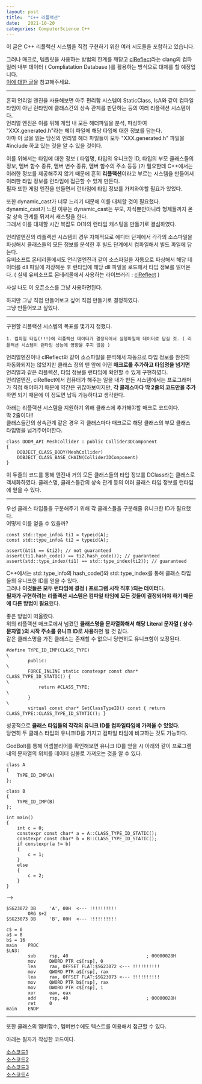 ```yaml
---
layout: post
title:  "C++ 리플랙션"
date:   2021-10-20
categories: ComputerScience C++
---
```


이 글은 C++ 리플랙션 시스템을 직접 구현하기 위한 여러 시도들을 포함하고 있습니다.          

그러나 매크로, 템플릿을 사용하는 방법의 한계를 깨닫고 [clReflect](https://github.com/Celtoys/clReflect)라는 clang의 컴파일러 내부 데이터 ( Compliatation Database )를 활용하는 방식으로 대체를 할 예정입니다.         
[이에 대한 글](https://sungjjinkang.github.io/computerscience/2021/11/12/reflection.html)을 참고해주세요.          


----------

흔히 언리얼 엔진을 사용해보면 아주 편리함 시스템이 StaticClass, IsA와 같이 컴파일 타임이 아닌 런타임에 클래스간의 상속 관계를 판단하는 등의 여러 리플렉션 시스템이다.         
언리얼 엔진은 이를 위해 게임 내 모든 헤더파일을 분석, 파싱하여 "XXX.generated.h"라는 헤더 파일에 해당 타입에 대한 정보를 담는다.          
아마 이 글을 읽는 당신의 언리얼 헤더 파일들이 모두 "XXX.generated.h" 파일을 #include 하고 있는 것을 알 수 있을 것이다.        

이를 위해서는 타입에 대한 정보 ( 타입명, 타입의 유니크한 ID, 타입의 부모 클래스들의 정보, 멤버 함수 종류, 멤버 변수 종류, 멤버 함수의 주소 등등 )가 필요한데 C++에서는 이러한 정보를 제공해주지 않기 때문에 흔히 **리플랙션**이라고 부르는 시스템을 만들어서 이러한 타입 정보를 런타임에 접근할 수 있게 만든다.        
필자 또한 게임 엔진을 만들면서 런타임에 타입 정보를 가져와야할 필요가 있었다.      

또한 dynamic_cast가 너무 느리기 때문에 이를 대체할 것이 필요했다. dynamic_cast가 느린 이유는 dynamic_cast는 부모, 자식뿐만아니라 형제들까지 온갖 상속 관계를 뒤져서 캐스팅을 한다.       
그래서 이를 대체할 시간 복잡도 O(1)의 런타임 캐스팅을 만들기로 결심하였다.            


언리얼엔진의 리플랙션 시스템의 경우 자체적으로 에디터 단계에서 각각의 소스파일을 파싱해서 클래스들의 모든 정보를 분석한 후 빌드 단계에서 컴파일해서 빌드 파일에 담는다.         
유비소프트 몬테리올에서도 언리얼엔진과 같이 소스파일을 자동으로 파싱해서 해당 데이터를 dll 파일에 저장해둔 후 런타임에 해당 dll 파일을 로드해서 타입 정보를 읽어온다. ( 실제 유비소프트 몬테리올에서 사용하는 라이브러리 : [clReflect](https://github.com/Celtoys/clReflect) )                     

사실 나도 이 오픈소스를 그냥 사용하면된다.           

하지만 그냥 직접 만들어보고 싶어 직접 만들기로 결정하였다.      
그냥 만들어보고 싶었다.       

------------------

구현할 리플랙션 시스템의 목표를 몇가지 정했다.          
```
1. 컴파일 타임(!!!)에 리플랙션 데이터가 결정되어서 실행파일에 데이터로 담길 것. ( 리플랙션 시스템이 런타임 성능에 영향을 주지 않음 )

```


언리얼엔진이나 clReflect와 같이 소스파일을 분석해서 자동으로 타입 정보를 완전히 자동화되지는 않았지만 클래스 정의 맨 앞에 어떤 **매크로를 추가하고 타입명을 넘기면** 언리얼과 같은 리플렉션, 타입 정보를 런타임에 확인할 수 있게 구현하였다.          
언리얼엔진, clReflect에서 컴퓨터가 해주는 일을 내가 만든 시스템에서는 프로그래머가 직접 해야하기 때문에 약간은 귀찮아보이지만, **각 클래스마다 딱 2줄의 코드만을 추가**하면 되기 때문에 이 정도면 납득 가능하다고 생각한다.          

아래는 리플랙션 시스템을 지원하기 위해 클래스에 추가해야할 매크로 코드이다.     
딱 2줄이다!!           
클래스들간의 상속관계 같은 경우 각 클래스마다 매크로로 해당 클래스의 부모 클래스 타입명을 넘겨주어야한다.      

```
class DOOM_API MeshCollider : public Collider3DComponent
{
	DOBJECT_CLASS_BODY(MeshCollider)
	DOBJECT_CLASS_BASE_CHAIN(Collider3DComponent)
}
```

이 두줄의 코드를 통해 엔진내 거의 모든 클래스들의 타입 정보를 DClass라는 클래스로 객체화하였다. 클래스명, 클래스들간의 상속 관계 등의 여러 클래스 타입 정보를 런타임에 얻을 수 있다.         

--------------------

우선 클래스 타입들을 구분해주기 위해 각 클래스들을 구분해줄 유니크한 ID가 필요했다.       
어떻게 이를 얻을 수 있을까?    
```
const std::type_info& ti1 = typeid(A);
const std::type_info& ti2 = typeid(A);
 
assert(&ti1 == &ti2); // not guaranteed
assert(ti1.hash_code() == ti2.hash_code()); // guaranteed
assert(std::type_index(ti1) == std::type_index(ti2)); // guaranteed
```
C++에서는 std::type_info의 hash_code()와 std::type_index를 통해 클래스 타입들의 유니크한 ID를 얻을 수 있다.       
그러나 **이것들은 모두 런타임에 결정 ( 프로그램 시작 직후 )되는 데이터**다.        
**필자가 구현하려는 리플랙션 시스템은 컴파일 타임에 모든 것들이 결정되어야 하기 때문에 다른 방법이 필요**했다.          

좋은 방법이 떠올랐다.       
위의 리플랙션 매크로에서 넘겼던 **클래스명을 문자열화해서 해당 Literal 문자열 ( 상수 문자열 )의 시작 주소를 유니크 ID로 사용**하면 될 것 같다.    
같은 클래스명을 가진 클래스는 존재할 수 없으니 당연히도 유니크함이 보장된다.         
```
#define TYPE_ID_IMP(CLASS_TYPE)																							\
		public:																											\
		FORCE_INLINE static constexpr const char* CLASS_TYPE_ID_STATIC() {												\
			return #CLASS_TYPE;	            																			\
		}																												\
        virtual const char* GetClassTypeID() const { return CLASS_TYPE::CLASS_TYPE_ID_STATIC(); }		
```

성공적으로 **클래스 타입들의 각각의 유니크 ID를 컴파일타임에 가져올 수 있었다.**                      
당연히 두 클래스 타입의 유니크ID를 가지고 컴파일 타임에 비교하는 것도 가능하다.          

GodBolt를 통해 어셈블리어를 확인해보면 유니크 ID를 얻을 시 아래와 같이 프로그램내의 문자열의 위치를 데이터 심볼로 가져오는 것을 알 수 있다.       
```
class A
{
    TYPE_ID_IMP(A)
};

class B
{
    TYPE_ID_IMP(B)
};

int main()
{
    int c = 0;
    constexpr const char* a = A::CLASS_TYPE_ID_STATIC();
    constexpr const char* b = B::CLASS_TYPE_ID_STATIC();
    if constexpr(a != b)
    {
        c = 1;
    }
    else
    {
        c = 2;
    }
}
```
-->
```
$SG23072 DB     'A', 00H  <--- !!!!!!!!!!
        ORG $+2
$SG23073 DB     'B', 00H  <--- !!!!!!!!!!

c$ = 0
a$ = 8
b$ = 16
main    PROC
$LN3:
        sub     rsp, 40                             ; 00000028H
        mov     DWORD PTR c$[rsp], 0
        lea     rax, OFFSET FLAT:$SG23072 <--- !!!!!!!!!!
        mov     QWORD PTR a$[rsp], rax
        lea     rax, OFFSET FLAT:$SG23073 <--- !!!!!!!!!!
        mov     QWORD PTR b$[rsp], rax
        mov     DWORD PTR c$[rsp], 1
        xor     eax, eax
        add     rsp, 40                             ; 00000028H
        ret     0
main    ENDP
```


----------------------------          

또한 클래스의 멤버함수, 멤버변수에도 텍스트를 이용해서 접근할 수 있다.       


아래는 필자가 작성한 코드이다.        

[소스코드1](https://github.com/SungJJinKang/DoomsEngine/blob/main/Doom3/Source/Core/DObject/DObject.h)          
[소스코드2](https://github.com/SungJJinKang/DoomsEngine/blob/main/Doom3/Source/Core/DObject/DObjectGlobals.h)       
[소스코드3](https://github.com/SungJJinKang/DoomsEngine/blob/main/Doom3/Source/Core/DObject/DObjectMacros.h)        
[소스코드4](https://github.com/SungJJinKang/DoomsEngine/blob/main/Doom3/Source/Core/DObject/DClass.h)